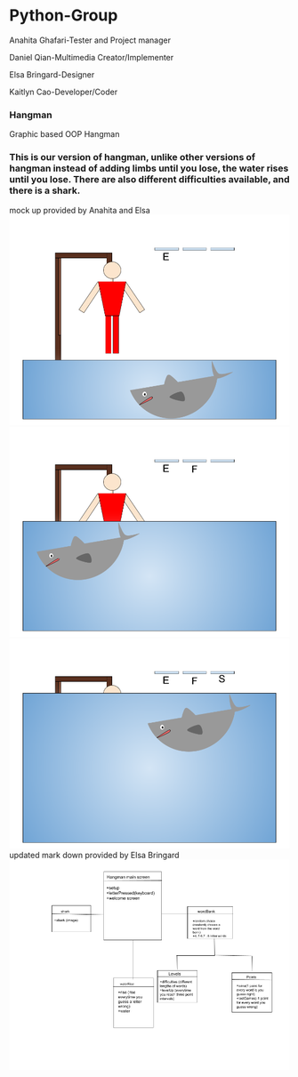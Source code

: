 # Python-Group

Anahita Ghafari-Tester and Project manager


Daniel Qian-Multimedia Creator/Implementer 


Elsa Bringard-Designer


Kaitlyn Cao-Developer/Coder




### Hangman
Graphic based OOP Hangman

### This is our version of hangman, unlike other versions of hangman instead of adding limbs until you lose, the water rises until you lose. There are also different difficulties available, and there is a shark.

mock up provided by Anahita and Elsa
![Running Hangman](https://github.com/anaghafari/Python-Group/blob/main/Images/shark.png?raw=true)
![Running Hangman](https://github.com/anaghafari/Python-Group/blob/main/Images/shark2.png?raw=true)
![Running Hangman](https://github.com/anaghafari/Python-Group/blob/main/Images/shark3.png?raw=true)
updated mark down provided by Elsa Bringard
![Markdown](https://github.com/anaghafari/Python-Group/blob/main/Images/Class%20diagram%20hangman%20aqua.png?raw=true)


